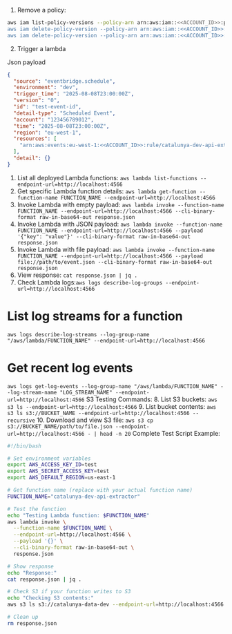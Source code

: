 1. Remove a policy:
```bash
aws iam list-policy-versions --policy-arn arn:aws:iam::<<ACCOUNT_ID>>:policy/CatalunyaDeploymentPolicy
aws iam delete-policy-version --policy-arn arn:aws:iam::<<ACCOUNT_ID>>:policy/CatalunyaDeploymentPolicy --version-id v5
aws iam delete-policy-version --policy-arn arn:aws:iam::<<ACCOUNT_ID>>:policy/CatalunyaDeploymentPolicy --version-id v6
```
2. Trigger a lambda

Json payload
```json
{
  "source": "eventbridge.schedule",
  "environment": "dev",
  "trigger_time": "2025-08-08T23:00:00Z",
  "version": "0",
  "id": "test-event-id",
  "detail-type": "Scheduled Event",
  "account": "123456789012",
  "time": "2025-08-08T23:00:00Z",
  "region": "eu-west-1",
  "resources": [
    "arn:aws:events:eu-west-1:<<ACCOUNT_ID>>:rule/catalunya-dev-api-extractor-schedule"
  ],
  "detail": {}
}
```

1. List all deployed Lambda functions:
`aws lambda list-functions --endpoint-url=http://localhost:4566`
2. Get specific Lambda function details:
`aws lambda get-function --function-name FUNCTION_NAME --endpoint-url=http://localhost:4566`
3. Invoke Lambda with empty payload:
`aws lambda invoke --function-name FUNCTION_NAME --endpoint-url=http://localhost:4566 --cli-binary-format raw-in-base64-out response.json`
4. Invoke Lambda with JSON payload:
`aws lambda invoke --function-name FUNCTION_NAME --endpoint-url=http://localhost:4566 --payload '{"key": "value"}' --cli-binary-format raw-in-base64-out response.json`
5. Invoke Lambda with file payload:
`aws lambda invoke --function-name FUNCTION_NAME --endpoint-url=http://localhost:4566 --payload file://path/to/event.json --cli-binary-format raw-in-base64-out response.json`
6. View response:
`cat response.json | jq .`
7. Check Lambda logs:`aws logs describe-log-groups --endpoint-url=http://localhost:4566`

# List log streams for a function
`aws logs describe-log-streams --log-group-name "/aws/lambda/FUNCTION_NAME" --endpoint-url=http://localhost:4566`

# Get recent log events
`aws logs get-log-events --log-group-name "/aws/lambda/FUNCTION_NAME" --log-stream-name "LOG_STREAM_NAME" --endpoint-url=http://localhost:4566`
S3 Testing Commands:
8. List S3 buckets:
`aws s3 ls --endpoint-url=http://localhost:4566`
9. List bucket contents:
`aws s3 ls s3://BUCKET_NAME --endpoint-url=http://localhost:4566 --recursive`
10. Download and view S3 file:
`aws s3 cp s3://BUCKET_NAME/path/to/file.json --endpoint-url=http://localhost:4566 - | head -n 20`
Complete Test Script Example:

```bash
#!/bin/bash

# Set environment variables
export AWS_ACCESS_KEY_ID=test
export AWS_SECRET_ACCESS_KEY=test
export AWS_DEFAULT_REGION=us-east-1

# Get function name (replace with your actual function name)
FUNCTION_NAME="catalunya-dev-api-extractor"

# Test the function
echo "Testing Lambda function: $FUNCTION_NAME"
aws lambda invoke \
  --function-name $FUNCTION_NAME \
  --endpoint-url=http://localhost:4566 \
  --payload '{}' \
  --cli-binary-format raw-in-base64-out \
  response.json

# Show response
echo "Response:"
cat response.json | jq .

# Check S3 if your function writes to S3
echo "Checking S3 contents:"
aws s3 ls s3://catalunya-data-dev --endpoint-url=http://localhost:4566 --recursive

# Clean up
rm response.json
```
